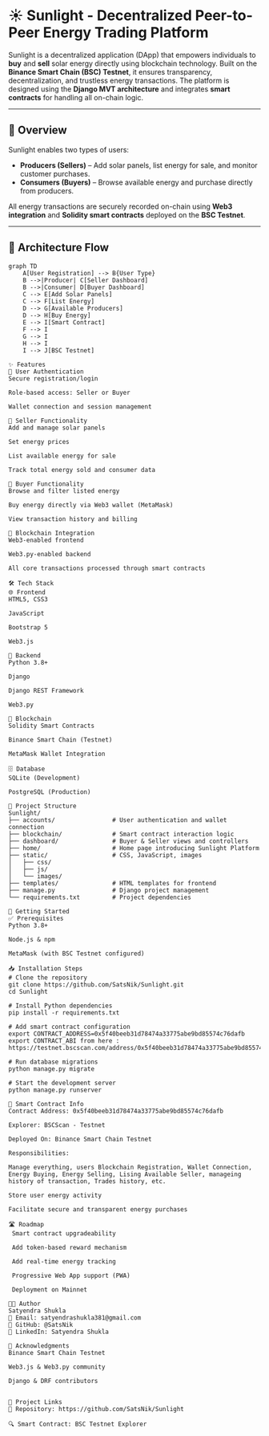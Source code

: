 # ☀️ Sunlight - Decentralized Peer-to-Peer Energy Trading Platform

Sunlight is a decentralized application (DApp) that empowers individuals to **buy** and **sell** solar energy directly using blockchain technology. Built on the **Binance Smart Chain (BSC) Testnet**, it ensures transparency, decentralization, and trustless energy transactions. The platform is designed using the **Django MVT architecture** and integrates **smart contracts** for handling all on-chain logic.

---

## 🧭 Overview

Sunlight enables two types of users:
- **Producers (Sellers)** – Add solar panels, list energy for sale, and monitor customer purchases.
- **Consumers (Buyers)** – Browse available energy and purchase directly from producers.

All energy transactions are securely recorded on-chain using **Web3 integration** and **Solidity smart contracts** deployed on the **BSC Testnet**.

---

## 🔁 Architecture Flow

```mermaid
graph TD
    A[User Registration] --> B{User Type}
    B -->|Producer| C[Seller Dashboard]
    B -->|Consumer| D[Buyer Dashboard]
    C --> E[Add Solar Panels]
    C --> F[List Energy]
    D --> G[Available Producers]
    D --> H[Buy Energy]
    E --> I[Smart Contract]
    F --> I
    G --> I
    H --> I
    I --> J[BSC Testnet]

✨ Features
👤 User Authentication
Secure registration/login

Role-based access: Seller or Buyer

Wallet connection and session management

🛒 Seller Functionality
Add and manage solar panels

Set energy prices

List available energy for sale

Track total energy sold and consumer data

🧾 Buyer Functionality
Browse and filter listed energy

Buy energy directly via Web3 wallet (MetaMask)

View transaction history and billing

🔗 Blockchain Integration
Web3-enabled frontend

Web3.py-enabled backend

All core transactions processed through smart contracts

🛠️ Tech Stack
🌐 Frontend
HTML5, CSS3

JavaScript

Bootstrap 5

Web3.js

🧠 Backend
Python 3.8+

Django

Django REST Framework

Web3.py

🔗 Blockchain
Solidity Smart Contracts

Binance Smart Chain (Testnet)

MetaMask Wallet Integration

🗄️ Database
SQLite (Development)

PostgreSQL (Production)

📂 Project Structure
Sunlight/
├── accounts/                # User authentication and wallet connection
├── blockchain/              # Smart contract interaction logic
├── dashboard/               # Buyer & Seller views and controllers
├── home/                    # Home page introducing Sunlight Platform
├── static/                  # CSS, JavaScript, images
│   ├── css/
│   ├── js/
│   └── images/
├── templates/               # HTML templates for frontend
├── manage.py                # Django project management
└── requirements.txt         # Project dependencies

🚀 Getting Started
✅ Prerequisites
Python 3.8+

Node.js & npm

MetaMask (with BSC Testnet configured)

📥 Installation Steps
# Clone the repository
git clone https://github.com/SatsNik/Sunlight.git
cd Sunlight

# Install Python dependencies
pip install -r requirements.txt

# Add smart contract configuration
export CONTRACT_ADDRESS=0x5f40beeb31d78474a33775abe9bd85574c76dafb
export CONTRACT_ABI from here : https://testnet.bscscan.com/address/0x5f40beeb31d78474a33775abe9bd85574c76dafb

# Run database migrations
python manage.py migrate

# Start the development server
python manage.py runserver

📜 Smart Contract Info
Contract Address: 0x5f40beeb31d78474a33775abe9bd85574c76dafb

Explorer: BSCScan - Testnet

Deployed On: Binance Smart Chain Testnet

Responsibilities:

Manage everything, users Blockchain Registration, Wallet Connection, Energy Buying, Energy Selling, Lising Available Seller, manageing history of transaction, Trades history, etc.

Store user energy activity

Facilitate secure and transparent energy purchases

🛣️ Roadmap
 Smart contract upgradeability

 Add token-based reward mechanism

 Add real-time energy tracking

 Progressive Web App support (PWA)

 Deployment on Mainnet

👨‍💻 Author
Satyendra Shukla
📧 Email: satyendrashukla381@gmail.com
🐙 GitHub: @SatsNik
🔗 LinkedIn: Satyendra Shukla

🙏 Acknowledgments
Binance Smart Chain Testnet

Web3.js & Web3.py community

Django & DRF contributors


🔗 Project Links
📂 Repository: https://github.com/SatsNik/Sunlight

🔍 Smart Contract: BSC Testnet Explorer
